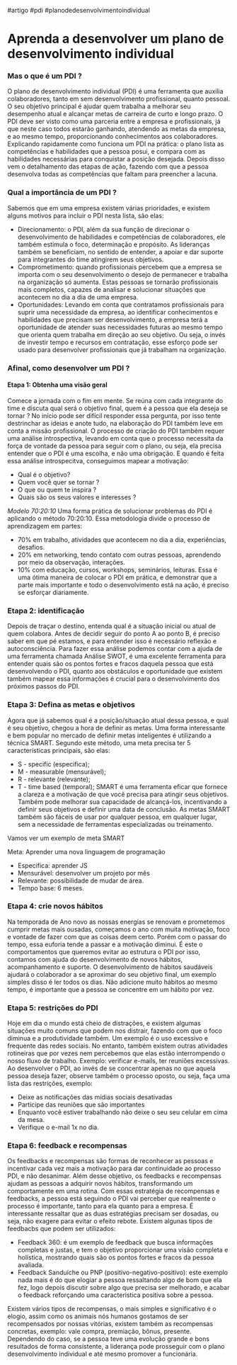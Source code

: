 #artigo #pdi #planodedesenvolvimentoindividual
# Aprenda a desenvolver um plano de desenvolvimento individual
### Mas o que é um PDI ?
O plano de desenvolvimento individual (PDI) é uma ferramenta que auxilia colaboradores, tanto em sem desenvolvimento profissional, quanto pessoal. O seu objetivo principal é ajudar quem trabalha a melhorar seu desempenho atual e alcançar metas de carreira de curto e longo prazo. 
O PDI deve ser visto como uma parceria entre a empresa e profissionais, já que neste caso todos estarão ganhando, atendendo as metas da empresa, e ao mesmo tempo, proporcionando conhecimentos aos colaboradores. 
Explicando rapidamente como funciona um PDI na prática: o plano lista as competências e habilidades que a pessoa posui, e compara com as habilidades necessárias para conquistar a posição desejada. Depois disso vem o detalhamento das etapas de ação, fazendo com que a pessoa desenvolva todas as competências que faltam para preencher a lacuna. 
### Qual a importância de um PDI ? 
Sabemos que em uma empresa existem várias prioridades, e existem alguns motivos para incluir o PDI nesta lista, são elas: 
* Direcionamento: o PDI, além da sua função de direcionar o desenvolvimento de habilidades e competências de colaboradores, ele também estimula o foco, determinação e propósito. As lideranças também se beneficiam, no sentido de entender, a apoiar e dar suporte para integrantes do time atingirem seus objetivos. 
* Comprometimento: quando profissionais percebem que a empresa se importa com o seu desenvolvimento o desejo de permanecer e trabalha na organização só aumenta. Estas pessoas se tornarão profissionais mais completos, capazes de analisar e solucionar situações que acontecem no dia a dia de uma empresa. 
* Oportunidades: Levando em conta que contratamos profissionais para suprir uma necessidade da empresa, ao identificar conhecimentos e habilidades que precisam ser desenvolvimento, a empresa terá a oportunidade de atender suas necessidades futuras ao mesmo tempo que orienta quem trabalha em direção ao seu objetivo. Ou seja, o invés de investir tempo e recursos em contratação, esse esforço pode ser usado para desenvolver profissionais que já trabalham na organização.

### Afinal, como desenvolver um PDI ? 
#### Etapa 1: Obtenha uma visão geral
Comece a jornada com o fim em mente. Se reúna com cada integrante do time e discuta qual será o objetivo final, quem é a pessoa que ela deseja se tornar ? No início pode ser difícil responder essa pergunta, por isso tente destrinchar as ideias e anote tudo, na elaboração do PDI também leve em conta a missão profissional. 
O processo de criação do PDI também requer uma análise introspectiva, levando em conta que o processo necessita da força de vontade da pessoa para seguir com o plano, ou seja, ela precisa entender que o PDI é uma escolha, e não uma obrigação. E quando é feita essa análise introspecitva, conseguimos mapear a motivação: 
* Qual é o objetivo? 
* Quem você quer se tornar ? 
* O que ou quem te inspira ? 
* Quais são os seus valores e interesses ? 

*Modelo 70:20:10*
Uma forma prática de solucionar problemas do PDI é aplicando o método 70:20:10. Essa metodologia divide o processo de aprendizagem em partes: 
* 70% em trabalho, atividades que acontecem no dia a dia, experiências, desafios. 
* 20% em networking, tendo contato com outras pessoas, aprendendo por meio da observação, interações. 
* 10% com educação, cursos, workshops, seminários, leituras. 
Essa é uma ótima maneira de colocar o PDI em prática, e demonstrar que a parte mais importante e todo o desenvolvimento está na ação, é preciso se esforçar diariamente. 

### Etapa 2: identificação
Depois de traçar o destino, entenda qual é a situação inicial ou atual de quem colabora. Antes de decidir seguir do ponto A ao ponto B, é preciso saber em que pé estamos, e para entender isso é necessário reflexão e autoconsciência. 
Para fazer essa análise podemos contar com a ajuda de uma ferramenta chamada Análise SWOT, é uma excelente ferramenta para entender quais são os pontos fortes e fracos daquela pessoa que está desenvolvendo o PDI, quanto aos obstáculos e oportunidade que existem também mapear essa informações é crucial para o desenvolvimento dos próximos passos do PDI. 
### Etapa 3: Defina as metas e objetivos 
Agora que já sabemos qual é a posição/situação atual dessa pessoa, e qual é seu objetivo, chegou a hora de definir as metas. 
Uma forma interessante e bem popular no mercado de definir metas inteligentes é utilizando a técnica SMART. Segundo este método, uma meta precisa ter 5 características principais, são elas: 
* S - specific (especifica); 
* M - measurable (mensurável); 
* R - relevante (relevante); 
* T - time based (temporal); 
SMART é uma ferramenta eficar que fornece a clareza e a motivação de que você precisa para atingir seus objetivos. Também pode melhorar sua capacidade de alcançá-los, incentivando a definir seus objetivos e definir uma data de conclusão. 
As metas SMART também são fáceis de usar por qualquer pessoa, em qualquer lugar, sem a necessidade de ferramentas especializadas ou treinamento. 

Vamos ver um exemplo de meta SMART 

Meta: Aprender uma nova linguagem de programação
* Especifica: aprender JS
* Mensurável: desenvolver um projeto por mês
* Relevante: possibilidade de mudar de área. 
* Tempo base: 6 meses. 

### Etapa 4: crie novos hábitos
Na temporada de Ano novo as nossas energias se renovam e prometemos cumprir metas mais ousadas, começamos o ano com muita motivação, foco e vontade de fazer com que as coisas deem certo. Porém com o passar do tempo, essa euforia tende a passar e a motivação diminui. 
É este o comportamentos que queremos evitar ao estrutura o PDI por isso, contamos com ajuda do desenvolvimento de novos hábitos, acompanhamento e suporte. 
O desenvolvimento de hábitos saudáveis ajudará o colaborador a se aproximar do seu objetivo final, um exemplo simples disso é ler todos os dias. Não adicione muito hábitos ao mesmo tempo,  é importante que a pessoa se concentre em um hábito por vez. 
### Etapa 5: restrições do PDI
Hoje em dia o mundo está cheio de distrações, e existem algumas situações muito comuns que podem nos distrair, fazendo com que o foco diminua e a produtividade também. Um exemplo é o uso excessivo e frequente das redes sociais. 
No entanto, também existem outras atividades rotineiras que por vezes nem percebemos que elas estão interrompendo o nosso fluxo de trabalho. Exemplo: verificar e-mails, ter reuniões excessivas. 
Ao desenvolver o PDI, ao invés de se concentrar apenas no que aquela pessoa deseja fazer, observe também o processo oposto, ou seja, faça uma lista das restrições, exemplo: 
* Deixe as notificações das mídias sociais desativadas 
* Participe das reuniões que são importantes 
* Enquanto você estiver trabalhando não deixe o seu seu celular em cima da mesa. 
* Verifique o e-mail 1x no dia.

### Etapa 6: feedback e recompensas 
Os feedbacks e recompensas são formas de reconhecer as pessoas e incentivar cada vez mais a motivação para dar continuidade ao processo PDI, e não desanimar. Além desse objetivo, os feedbacks e recompensas ajudam as pessoas a adquirir novos hábitos, transformando um comportamente em uma rotina. 
Com essas estratégia de recompensas e feedbacks, a pessoa está seguindo o PDI vai perceber que realmente o processo é importante, tanto para ela quanto para a empresa. É interessante ressaltar que as duas estratégias precisam ser dosadas, ou seja, não exagere para evitar o efeito rebote. 
Existem algunas tipos de feedbacbs que podem ser utilizados:
* Feedback 360: é um exemplo de feedback que busca informações completas e justas, e tem o objetivo proporcionar uma visão completa e holística, mostrando quais são os pontos fortes e fracos da pessoa avaliada. 
* Feedback Sanduíche ou PNP (positivo-negativo-positivo): este exemplo nada mais é do que elogiar a pessoa ressaltando algo de bom que ela fez, logo depois discutir sobre algo que precisa ser melhorado, e acabar o feedback reforçando uma caracteristica positiva sobre a pessoa. 

Existem vários tipos de recompensas,  o mais simples e significativo é o elogio, assim como os animais nós humanos gostamos de ser recompensados por nossas vitórias, existem também as recompensas concretas, exemplo: vale compra, premiação, bônus, presente. 
Dependendo do caso, se a pessoa teve uma evolução grande e bons resultados de forma consistente, a liderança pode prosseguir com o plano desenvolvimento individual e até mesmo promover a funcionária. 